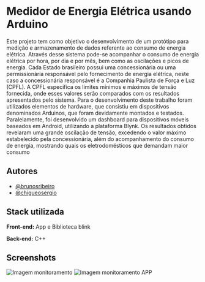 # Medidor de Energia Elétrica usando Arduino

Este projeto tem como objetivo o desenvolvimento de um protótipo para medição e armazenamento de dados
referente ao consumo de energia elétrica. Através desse sistema pode-se acompanhar o consumo de energia elétrica
por hora, por dia e por mês, bem como as oscilações e picos de energia. Cada Estado brasileiro possui uma
concessionária ou uma permissionária responsável pelo fornecimento de energia elétrica, neste caso a
concessionária responsável é a Companhia Paulista de Força e Luz (CPFL). A CPFL especifica os limites mínimos
e máximos de tensão fornecida, onde esses valores serão comparados com os resultados apresentados pelo sistema.
Para o desenvolvimento deste trabalho foram utilizados elementos de hardware, que consistiu em dispositivos
denominados Arduinos, que foram devidamente montados e testados. Paralelamente, foi desenvolvido um
dashboard para dispositivos móveis baseados em Android, utilizando a plataforma Blynk. Os resultados obtidos
revelaram uma grande oscilação de tensão, excedendo o valor máximo estabelecido pela concessionária, além do
acompanhamento do consumo de energia, mostrando quais os eletrodomésticos que demandam maior consumo

## Autores

- [@brunosribeiro](https://www.instagram.com/brunobsribeiro/)
- [@chigueosergio](https://www.instagram.com/chigueosergio/)

## Stack utilizada

**Front-end:** App e Biblioteca blink

**Back-end:** C++

## Screenshots

![Imagem monitoramento](https://i.imgur.com/6NmLk7a.png)
![Imagem monitoramento APP](https://i.imgur.com/rI3s2Up.png)
